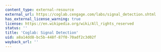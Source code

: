 ```yaml
---
content_type: external-resource
external_url: https://coglab.cengage.com/labs/signal_detection.shtml
has_external_license_warning: true
license: https://en.wikipedia.org/wiki/All_rights_reserved
status: ''
title: 'Coglab: Signal Detection'
uid: a8a14dd8-bc5b-448f-87f0-70adf2c3d02f
wayback_url: ''
---
```

